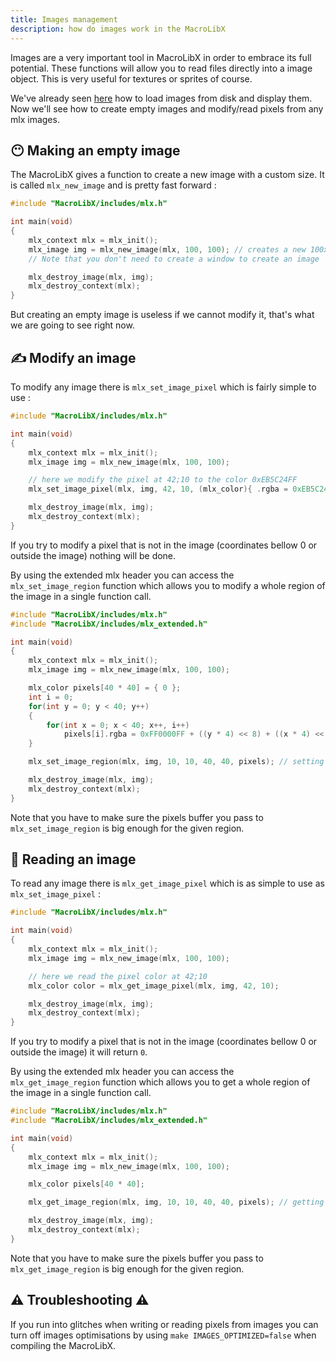 ```yaml
---
title: Images management
description: how do images work in the MacroLibX
---
```


Images are a very important tool in MacroLibX in order to embrace its full potential.
These functions will allow you to read files directly into a image object.
This is very useful for textures or sprites of course.

We've already seen [here](/guides/drawing/) how to load images from disk and display them.
Now we'll see how to create empty images and modify/read pixels from any mlx images.

## 😶 Making an empty image
The MacroLibX gives a function to create a new image with a custom size.
It is called `mlx_new_image` and is pretty fast forward :

```c
#include "MacroLibX/includes/mlx.h"

int main(void)
{
    mlx_context mlx = mlx_init();
    mlx_image img = mlx_new_image(mlx, 100, 100); // creates a new 100x100 empty image
    // Note that you don't need to create a window to create an image

    mlx_destroy_image(mlx, img);
    mlx_destroy_context(mlx);
}
```

But creating an empty image is useless if we cannot modify it, that's what we are going to see right now.

## ✍️ Modify an image
To modify any image there is `mlx_set_image_pixel` which is fairly simple to use :

```c
#include "MacroLibX/includes/mlx.h"

int main(void)
{
    mlx_context mlx = mlx_init();
    mlx_image img = mlx_new_image(mlx, 100, 100);

    // here we modify the pixel at 42;10 to the color 0xEB5C24FF
    mlx_set_image_pixel(mlx, img, 42, 10, (mlx_color){ .rgba = 0xEB5C24FF });

    mlx_destroy_image(mlx, img);
    mlx_destroy_context(mlx);
}
```

If you try to modify a pixel that is not in the image (coordinates bellow 0 or outside the image) nothing will be done.

By using the extended mlx header you can access the `mlx_set_image_region` function which allows you to modify a whole region of the image in a single function call.

```c
#include "MacroLibX/includes/mlx.h"
#include "MacroLibX/includes/mlx_extended.h"

int main(void)
{
    mlx_context mlx = mlx_init();
    mlx_image img = mlx_new_image(mlx, 100, 100);

    mlx_color pixels[40 * 40] = { 0 };
    int i = 0;
    for(int y = 0; y < 40; y++)
    {
        for(int x = 0; x < 40; x++, i++)
            pixels[i].rgba = 0xFF0000FF + ((y * 4) << 8) + ((x * 4) << 16); // adding some effects
    }

    mlx_set_image_region(mlx, img, 10, 10, 40, 40, pixels); // setting a squared region of 40x40 at 10:10 using the data from pixels

    mlx_destroy_image(mlx, img);
    mlx_destroy_context(mlx);
}
```

Note that you have to make sure the pixels buffer you pass to `mlx_set_image_region` is big enough for the given region.

## 🔎 Reading an image
To read any image there is `mlx_get_image_pixel` which is as simple to use as `mlx_set_image_pixel` :

```c
#include "MacroLibX/includes/mlx.h"

int main(void)
{
    mlx_context mlx = mlx_init();
    mlx_image img = mlx_new_image(mlx, 100, 100);

    // here we read the pixel color at 42;10
    mlx_color color = mlx_get_image_pixel(mlx, img, 42, 10);

    mlx_destroy_image(mlx, img);
    mlx_destroy_context(mlx);
}
```

If you try to modify a pixel that is not in the image (coordinates bellow 0 or outside the image) it will return `0`.

By using the extended mlx header you can access the `mlx_get_image_region` function which allows you to get a whole region of the image in a single function call.

```c
#include "MacroLibX/includes/mlx.h"
#include "MacroLibX/includes/mlx_extended.h"

int main(void)
{
    mlx_context mlx = mlx_init();
    mlx_image img = mlx_new_image(mlx, 100, 100);

    mlx_color pixels[40 * 40];

    mlx_get_image_region(mlx, img, 10, 10, 40, 40, pixels); // getting a squared region of 40x40 at 10:10

    mlx_destroy_image(mlx, img);
    mlx_destroy_context(mlx);
}
```

Note that you have to make sure the pixels buffer you pass to `mlx_get_image_region` is big enough for the given region.

## ⚠️ Troubleshooting ⚠️
If you run into glitches when writing or reading pixels from images you can turn off images optimisations by using `make IMAGES_OPTIMIZED=false` when compiling the MacroLibX.
